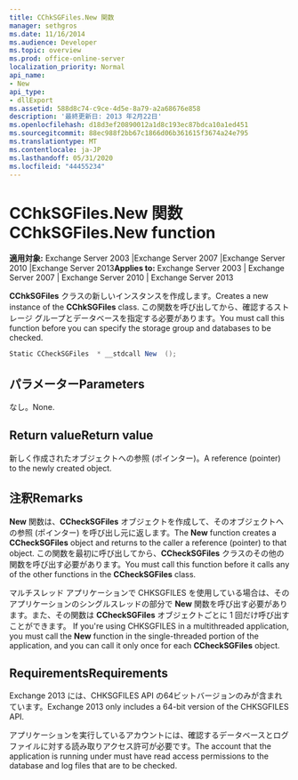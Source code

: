 ```yaml
---
title: CChkSGFiles.New 関数
manager: sethgros
ms.date: 11/16/2014
ms.audience: Developer
ms.topic: overview
ms.prod: office-online-server
localization_priority: Normal
api_name:
- New
api_type:
- dllExport
ms.assetid: 588d8c74-c9ce-4d5e-8a79-a2a68676e858
description: '最終更新日: 2013 年2月22日'
ms.openlocfilehash: d18d3ef20890012a1d8c193ec87bdca10a1ed451
ms.sourcegitcommit: 88ec988f2bb67c1866d06b361615f3674a24e795
ms.translationtype: MT
ms.contentlocale: ja-JP
ms.lasthandoff: 05/31/2020
ms.locfileid: "44455234"
---
```

# <a name="cchksgfilesnew-function"></a><span data-ttu-id="f4783-103">CChkSGFiles.New 関数</span><span class="sxs-lookup"><span data-stu-id="f4783-103">CChkSGFiles.New function</span></span>

<span data-ttu-id="f4783-104">**適用対象:** Exchange Server 2003 |Exchange Server 2007 |Exchange Server 2010 |Exchange Server 2013</span><span class="sxs-lookup"><span data-stu-id="f4783-104">**Applies to:** Exchange Server 2003 | Exchange Server 2007 | Exchange Server 2010 | Exchange Server 2013</span></span>
  
<span data-ttu-id="f4783-105">**CChkSGFiles** クラスの新しいインスタンスを作成します。</span><span class="sxs-lookup"><span data-stu-id="f4783-105">Creates a new instance of the **CChkSGFiles** class.</span></span> <span data-ttu-id="f4783-106">この関数を呼び出してから、確認するストレージ グループとデータベースを指定する必要があります。</span><span class="sxs-lookup"><span data-stu-id="f4783-106">You must call this function before you can specify the storage group and databases to be checked.</span></span> 
  
```cs
Static CCheckSGFiles  * __stdcall New  ();

```

## <a name="parameters"></a><span data-ttu-id="f4783-107">パラメーター</span><span class="sxs-lookup"><span data-stu-id="f4783-107">Parameters</span></span>

<span data-ttu-id="f4783-108">なし。</span><span class="sxs-lookup"><span data-stu-id="f4783-108">None.</span></span>
  
## <a name="return-value"></a><span data-ttu-id="f4783-109">Return value</span><span class="sxs-lookup"><span data-stu-id="f4783-109">Return value</span></span>

<span data-ttu-id="f4783-110">新しく作成されたオブジェクトへの参照 (ポインター)。</span><span class="sxs-lookup"><span data-stu-id="f4783-110">A reference (pointer) to the newly created object.</span></span>
  
## <a name="remarks"></a><span data-ttu-id="f4783-111">注釈</span><span class="sxs-lookup"><span data-stu-id="f4783-111">Remarks</span></span>

<span data-ttu-id="f4783-112">**New** 関数は、**CCheckSGFiles** オブジェクトを作成して、そのオブジェクトへの参照 (ポインター) を呼び出し元に返します。</span><span class="sxs-lookup"><span data-stu-id="f4783-112">The **New** function creates a **CCheckSGFiles** object and returns to the caller a reference (pointer) to that object.</span></span> <span data-ttu-id="f4783-113">この関数を最初に呼び出してから、**CCheckSGFiles** クラスのその他の関数を呼び出す必要があります。</span><span class="sxs-lookup"><span data-stu-id="f4783-113">You must call this function before it calls any of the other functions in the **CCheckSGFiles** class.</span></span> 
  
<span data-ttu-id="f4783-114">マルチスレッド アプリケーションで CHKSGFILES を使用している場合は、そのアプリケーションのシングルスレッドの部分で **New** 関数を呼び出す必要があります。また、その関数は **CCheckSGFiles** オブジェクトごとに 1 回だけ呼び出すことができます。 </span><span class="sxs-lookup"><span data-stu-id="f4783-114">If you're using CHKSGFILES in a multithreaded application, you must call the **New** function in the single-threaded portion of the application, and you can call it only once for each **CCheckSGFiles** object.</span></span> 
  
## <a name="requirements"></a><span data-ttu-id="f4783-115">Requirements</span><span class="sxs-lookup"><span data-stu-id="f4783-115">Requirements</span></span>

<span data-ttu-id="f4783-116">Exchange 2013 には、CHKSGFILES API の64ビットバージョンのみが含まれています。</span><span class="sxs-lookup"><span data-stu-id="f4783-116">Exchange 2013 only includes a 64-bit version of the CHKSGFILES API.</span></span>
  
<span data-ttu-id="f4783-117">アプリケーションを実行しているアカウントには、確認するデータベースとログ ファイルに対する読み取りアクセス許可が必要です。</span><span class="sxs-lookup"><span data-stu-id="f4783-117">The account that the application is running under must have read access permissions to the database and log files that are to be checked.</span></span>
  

